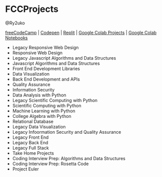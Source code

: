 # FCCProjects

@Ry2uko

[freeCodeCamp](https://www.freecodecamp.org/ry2uko)  |  [Codepen](https://codepen.io/collection/kNNkPK)  |  [Replit](https://replit.com/@Ry2uko)  |  [Google Colab Projects](https://drive.google.com/drive/folders/1yI6zu0wE278pJf9fpT0P052TL3v559fW?usp=sharing)  |  [Google Colab Notebooks](https://drive.google.com/drive/folders/1meGI9dpJaZ34LikqkM86FurJVARlPFlY?usp=sharing)

- Legacy Responsive Web Design
- Responsive Web Design
- Legacy Javascript Algorithms and Data Structures
- Javascript Algorithms and Data Structures
- Front End Development Libraries
- Data Visualization
- Back End Development and APIs
- Quality Assurance
- Information Security
- Data Analysis with Python
- Legacy Scientific Computing with Python
- Scientific Computing with Python
- Machine Learning with Python
- College Algebra with Python
- Relational Database
- Legacy Data Visualization
- Legacy Infoormation Security and Quality Assurance
- Legacy Front End
- Legacy Back End
- Legacy Full Stack
- Take Home Projects
- Coding Interview Prep: Algorithms and Data Structures
- Coding Interview Prep: Rosetta Code
- Project Euler
